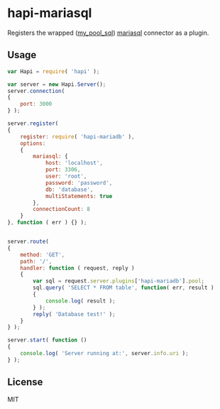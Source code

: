 hapi-mariasql
=================

Registers the wrapped ([my_pool_sql](https://www.npmjs.com/package/my_pool_sql)) [mariasql](https://www.npmjs.com/package/mariasql) connector as a plugin.  

Usage
-----
```js
var Hapi = require( 'hapi' );

var server = new Hapi.Server();
server.connection(
{
    port: 3000
} );

server.register(
{
    register: require( 'hapi-mariadb' ),
    options:
    {
        mariasql: {
            host: 'localhost',
            port: 3306,
            user: 'root',
            password: 'password',
            db: 'database',
            multiStatements: true
        },
        connectionCount: 8
    }
}, function ( err ) {} );


server.route(
{
    method: 'GET',
    path: '/',
    handler: function ( request, reply )
    {
        var sql = request.server.plugins['hapi-mariadb'].pool;
        sql.query( 'SELECT * FROM table', function( err, result )
        {
            console.log( result );
        } );
        reply( 'Database test!' );
    }
} );

server.start( function ()
{
    console.log( 'Server running at:', server.info.uri );
} );
```

License
-------
MIT